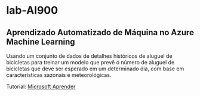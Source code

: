 # lab-AI900
## Aprendizado Automatizado de Máquina no Azure Machine Learning

Usando um conjunto de dados de detalhes históricos de aluguel de bicicletas para treinar um modelo que prevê o número de aluguel de bicicletas que deve ser esperado em um determinado dia, com base em características sazonais e meteorológicas.

Tutorial:
 <a href="https://microsoftlearning.github.io/mslearn-ai-fundamentals/Instructions/Labs/01-machine-learning.html" target="blank">Microsoft Aprender</a>
